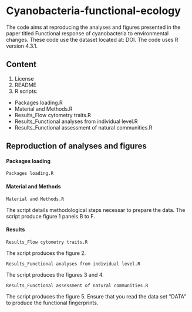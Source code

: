 # Cyanobacteria-functional-ecology
The code aims at reproducing the analyses and figures presented in the paper titled Functional response of cyanobacteria to environmental changes. These code use the dataset located at: DOI.
The code uses R version 4.3.1.

## Content
  1. License
  2. README
  3. R scripts:
  - Packages loading.R
  - Material and Methods.R
  - Results_Flow cytometry traits.R
  - Results_Functional analyses from individual level.R
  - Results_Functional assessment of natural communities.R

## Reproduction of analyses and figures 

#### Packages loading

`Packages loading.R`

#### Material and Methods

`Material and Methods.R`

The script details methodological steps necessar to prepare the data. The script produce figure 1 panels B to F.

#### Results

`Results_Flow cytometry traits.R`

The script produces the figure 2.

`Results_Functional analyses from individual level.R`

The script produces the figures 3 and 4.

`Results_Functional assessment of natural communities.R`

The script produces the figure 5. Ensure that you read the data set "DATA" to produce the functional fingerprints.
